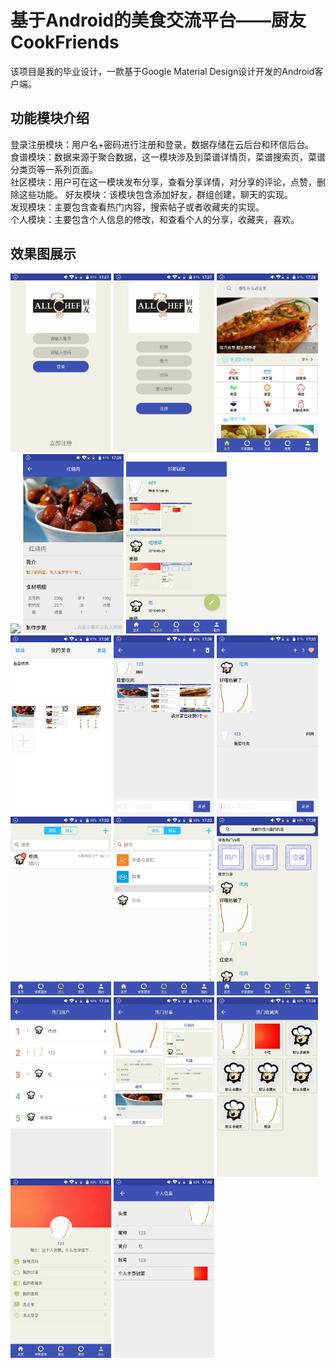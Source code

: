 # 基于Android的美食交流平台——厨友CookFriends
该项目是我的毕业设计，一款基于Google Material Design设计开发的Android客户端。

## 功能模块介绍
登录注册模块：用户名+密码进行注册和登录，数据存储在云后台和环信后台。</br>
食谱模块：数据来源于聚合数据，这一模块涉及到菜谱详情页，菜谱搜索页，菜谱分类页等一系列页面。</br>
社区模块：用户可在这一模块发布分享，查看分享详情，对分享的评论，点赞，删除这些功能。
好友模块：该模块包含添加好友，群组创建，聊天的实现。</br>
发现模块：主要包含查看热门内容，搜索帖子或者收藏夹的实现。</br>
个人模块：主要包含个人信息的修改，和查看个人的分享，收藏夹，喜欢。</br>

## 效果图展示
<p><img src="img/Screenshot_2018-05-31-17-27-19.jpg" width="32%" />
<img src="img/Screenshot_2018-05-31-17-27-09.jpg" width="32%" />
<img src="img/Screenshot_2018-05-31-17-28-09.jpg" width="32%" />
<img src="Screenshot_2018-05-31-17-28-46.jpg" width="32%" />
<img src="img/Screenshot_2018-05-31-17-29-44.jpg" width="32%" />
<img src="img/Screenshot_2018-07-10-15-24-07.jpg" width="32%" />
<img src="img/Screenshot_2018-05-31-17-30-18.jpg" width="32%" />
<img src="img/Screenshot_2018-05-31-17-30-47.jpg" width="32%" />
<img src="img/Screenshot_2018-05-31-17-33-06.jpg" width="32%" />
<img src="img/Screenshot_2018-05-31-17-33-52.jpg" width="32%" />
<img src="img/Screenshot_2018-05-31-17-33-59.jpg" width="32%" />
<img src="img/Screenshot_2018-05-31-17-38-07.jpg" width="32%" />
<img src="img/Screenshot_2018-05-31-17-38-15.jpg" width="32%" />
<img src="img/Screenshot_2018-05-31-17-38-21.jpg" width="32%" />
<img src="img/Screenshot_2018-05-31-17-38-29.jpg" width="32%" />
<img src="img/Screenshot_2018-05-31-17-38-58.jpg" width="32%" />
<img src="img/Screenshot_2018-05-31-17-40-06.jpg" width="32%" />
</p>

